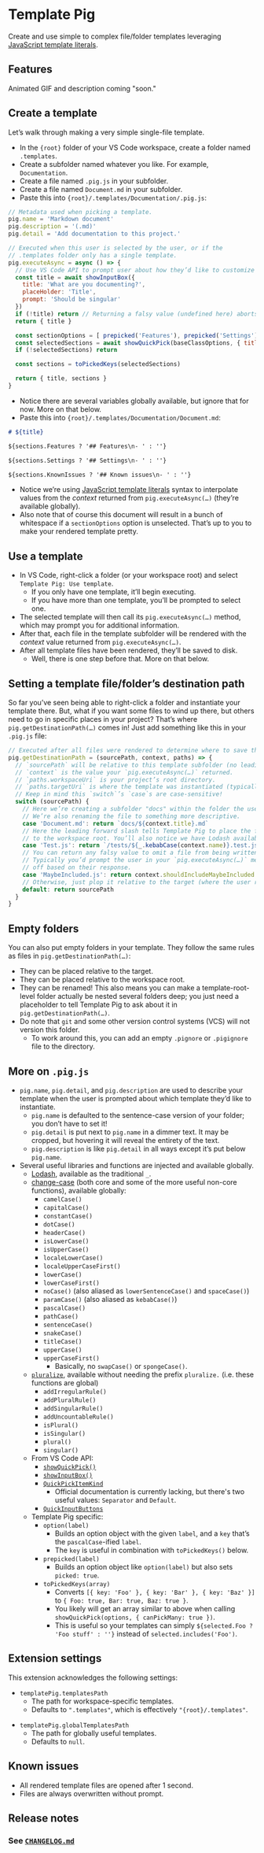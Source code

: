 # Template Pig
Create and use simple to complex file/folder templates leveraging [JavaScript template literals](https://developer.mozilla.org/en-US/docs/Web/JavaScript/Reference/Template_literals).

## Features
Animated GIF and description coming "soon."

## Create a template
Let’s walk through making a very simple single-file template.

- In the `{root}` folder of your VS Code workspace, create a folder named `.templates`.
- Create a subfolder named whatever you like. For example, `Documentation`.
- Create a file named `.pig.js` in your subfolder.
- Create a file named `Document.md` in your subfolder.
- Paste this into `{root}/.templates/Documentation/.pig.js`:
```js
// Metadata used when picking a template.
pig.name = 'Markdown document'
pig.description = '(.md)'
pig.detail = 'Add documentation to this project.'

// Executed when this user is selected by the user, or if the
// .templates folder only has a single template.
pig.executeAsync = async () => {
  // Use VS Code API to prompt user about how they’d like to customize this template instance.
  const title = await showInputBox({ 
    title: 'What are you documenting?', 
    placeHolder: 'Title', 
    prompt: 'Should be singular'
  })
  if (!title) return // Returning a falsy value (undefined here) aborts template instantiation.
  return { title }

  const sectionOptions = [ prepicked('Features'), prepicked('Settings'), prepicked('Known issues') ]
  const selectedSections = await showQuickPick(baseClassOptions, { title: 'Which sections would you like?', canPickMany: true })
  if (!selectedSections) return

  const sections = toPickedKeys(selectedSections)

  return { title, sections }
}
```
- Notice there are several variables globally available, but ignore that for now. More on that below.
- Paste this into `{root}/.templates/Documentation/Document.md`:
```md
# ${title}

${sections.Features ? '## Features\n- ' : ''}

${sections.Settings ? '## Settings\n- ' : ''}

${sections.KnownIssues ? '## Known issues\n- ' : ''}
```
- Notice we’re using [JavaScript template literals](https://developer.mozilla.org/en-US/docs/Web/JavaScript/Reference/Template_literals) syntax to interpolate values from the *context* returned from `pig.executeAsync(…)` (they’re available globally).
- Also note that of course this document will result in a bunch of whitespace if a `sectionOptions` option is unselected. That’s up to you to make your rendered template pretty.

## Use a template
- In VS Code, right-click a folder (or your workspace root) and select `Template Pig: Use template`.
  - If you only have one template, it’ll begin executing.
  - If you have more than one template, you’ll be prompted to select one.
- The selected template will then call its `pig.executeAsync(…)` method, which may prompt you for additional information.
- After that, each file in the template subfolder will be rendered with the *context* value returned from `pig.executeAsync(…)`.
- After all template files have been rendered, they’ll be saved to disk.
  - Well, there is one step before that. More on that below.

## Setting a template file/folder’s destination path
So far you’ve seen being able to right-click a folder and instantiate your template there. But, what if you want some files to wind up there, but others need to go in specific places in your project? That’s where `pig.getDestinationPath(…)` comes in! Just add something like this in your `.pig.js` file:
```js
// Executed after all files were rendered to determine where to save them to.
pig.getDestinationPath = (sourcePath, context, paths) => {
  // `sourcePath` will be relative to this template subfolder (no leading forward slash).
  // `context` is the value your `pig.executeAsync(…)` returned.
  // `paths.workspaceUri` is your project’s root directory.
  // `paths.targetUri` is where the template was instantiated (typically which folder was right-clicked).
  // Keep in mind this `switch`’s `case`s are case-sensitive!
  switch (sourcePath) {
    // Here we’re creating a subfolder "docs" within the folder the user right-clicked.
    // We’re also renaming the file to something more descriptive.
    case 'Document.md': return `docs/${context.title}.md`
    // Here the leading forward slash tells Template Pig to place the file relative
    // to the workspace root. You’ll also notice we have Lodash available to our disposal!
    case 'Test.js': return `/tests/${_.kebabCase(context.name)}.test.js`
    // You can return any falsy value to omit a file from being written to disk.
    // Typically you’d prompt the user in your `pig.executeAsync(…)` method, and then turn something
    // off based on their response.
    case 'MaybeIncluded.js': return context.shouldIncludeMaybeIncluded ? sourcePath : false
    // Otherwise, just plop it relative to the target (where the user right-clicked).
    default: return sourcePath
  }
}
```

## Empty folders
You can also put empty folders in your template. They follow the same rules as files in `pig.getDestinationPath(…)`:
- They can be placed relative to the target.
- They can be placed relative to the workspace root.
- They can be renamed! This also means you can make a template-root-level folder actually be nested several folders deep; you just need a placeholder to tell Template Pig to ask about it in `pig.getDestinationPath(…)`.
- Do note that `git` and some other version control systems (VCS) will not version this folder.
  - To work around this, you can add an empty `.pignore` or `.pigignore` file to the directory.

## More on `.pig.js`
- `pig.name`, `pig.detail`, and `pig.description` are used to describe your template when the user is prompted about which template they’d like to instantiate.
  - `pig.name` is defaulted to the sentence-case version of your folder; you don’t have to set it!
  - `pig.detail` is put next to `pig.name` in a dimmer text. It may be cropped, but hovering it will reveal the entirety of the text.
  - `pig.description` is like `pig.detail` in all ways except it’s put below `pig.name`.
- Several useful libraries and functions are injected and available globally.
  - [Lodash](https://lodash.com), available as the traditional `_`.
  - [change-case](https://github.com/blakeembrey/change-case) (both core and some of the more useful non-core functions), available globally:
    - `camelCase()`
    - `capitalCase()`
    - `constantCase()`
    - `dotCase()`
    - `headerCase()`
    - `isLowerCase()`
    - `isUpperCase()`
    - `localeLowerCase()`
    - `localeUpperCaseFirst()`
    - `lowerCase()`
    - `lowerCaseFirst()`
    - `noCase()` (also aliased as `lowerSentenceCase()` and `spaceCase()`)
    - `paramCase()` (also aliased as `kebabCase()`)
    - `pascalCase()`
    - `pathCase()`
    - `sentenceCase()`
    - `snakeCase()`
    - `titleCase()`
    - `upperCase()`
    - `upperCaseFirst()`
      - Basically, no `swapCase()` or `spongeCase()`.
  - [`pluralize`](https://github.com/plurals/pluralize), available without needing the prefix `pluralize.` (i.e. these functions are global)
    - `addIrregularRule()`
    - `addPluralRule()`
    - `addSingularRule()`
    - `addUncountableRule()`
    - `isPlural()`
    - `isSingular()`
    - `plural()`
    - `singular()`
  - From VS Code API:
    - [`showQuickPick()`](https://code.visualstudio.com/api/references/vscode-api#QuickPick<T>)
    - [`showInputBox()`](https://code.visualstudio.com/api/references/vscode-api#InputBox)
    - [`QuickPickItemKind`](https://code.visualstudio.com/api/references/vscode-api#QuickPickItemKind)
      - Official documentation is currently lacking, but there's two useful values: `Separator` and `Default`.
    - [`QuickInputButtons`](https://code.visualstudio.com/api/references/vscode-api#QuickInputButtons)
  - Template Pig specific:
    - `option(label)`
      - Builds an option object with the given `label`, and a `key` that’s the `pascalCase`-ified `label`.
      - The `key` is useful in combination with `toPickedKeys()` below.
    - `prepicked(label)`
      - Builds an option object like `option(label)` but also sets `picked: true`.
    - `toPickedKeys(array)`
      - Converts `[{ key: 'Foo' }, { key: 'Bar' }, { key: 'Baz' }]` to `{ Foo: true, Bar: true, Baz: true }`.
      - You likely will get an array similar to above when calling `showQuickPick(options, { canPickMany: true })`.
      - This is useful so your templates can simply `${selected.Foo ? 'Foo stuff' : ''}` instead of `selected.includes('Foo')`.

## Extension settings
This extension acknowledges the following settings:
- `templatePig.templatesPath`
  - The path for workspace-specific templates. 
  - Defaults to `".templates"`, which is effectively `"{root}/.templates"`.
* `templatePig.globalTemplatesPath`
  - The path for globally useful templates. 
  - Defaults to `null`.

## Known issues
- All rendered template files are opened after 1 second.
- Files are always overwritten without prompt.

## Release notes
### See [`CHANGELOG.md`](CHANGELOG.md)